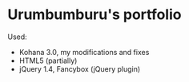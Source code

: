 # Urumbumburu's portfolioUsed:-  Kohana 3.0, my modifications and fixes-  HTML5 (partially)-  jQuery 1.4, Fancybox (jQuery plugin)